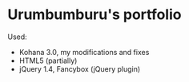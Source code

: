 # Urumbumburu's portfolioUsed:-  Kohana 3.0, my modifications and fixes-  HTML5 (partially)-  jQuery 1.4, Fancybox (jQuery plugin)